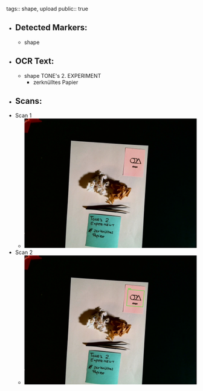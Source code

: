 tags:: shape, upload
public:: true

- ## Detected Markers:
	- shape
- ## OCR Text:
	- shape
	  TONE's 2.
	  EXPERIMENT
	  * zerknülltes
	  Papier
- ## Scans:
- Scan 1
	- ![./assets/scans/2025-02-23_17-42-10-794363.jpg](./assets/scans/2025-02-23_17-42-10-794363.jpg)
- Scan 2
	- ![./assets/scans/2025-02-23_17-42-10-821195.jpg](./assets/scans/2025-02-23_17-42-10-821195.jpg)